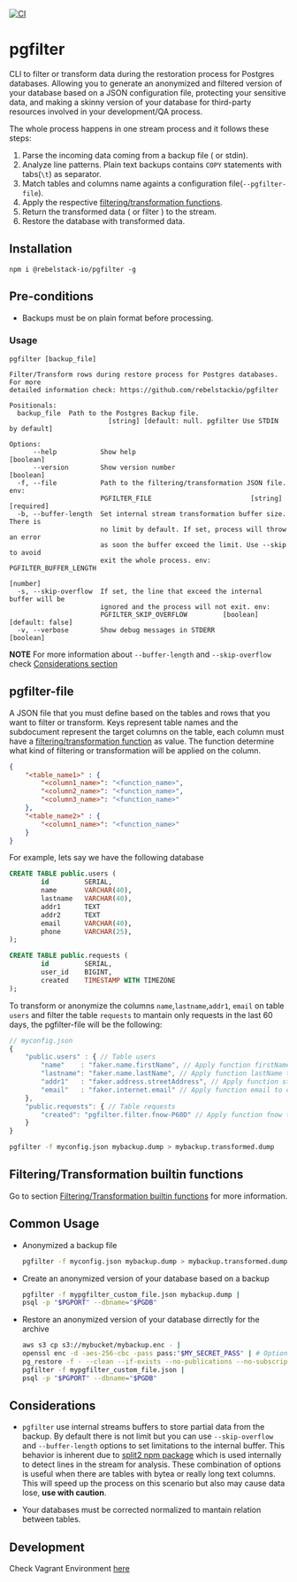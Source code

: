 [![CI](https://github.com/rebelstackio/pgfilter/actions/workflows/build.yml/badge.svg)](https://github.com/rebelstackio/pgfilter/actions/workflows/build.yml)
# pgfilter

CLI to filter or transform data during the restoration process for Postgres databases. Allowing you to generate an anonymized and filtered version of your database based on a JSON configuration file, protecting your sensitive data, and making a skinny version of your database for third-party resources involved in your development/QA process.

The whole process happens in one stream process and it follows these steps:

1) Parse the incoming data coming from a backup file ( or stdin).
2) Analyze line patterns. Plain text backups contains `COPY` statements with tabs(`\t`) as separator.
3) Match tables and columns name againts a configuration file(`--pgfilter-file`).
4) Apply the respective [filtering/transformation functions](./docs/Functions.md).
5) Return the transformed data ( or filter ) to the stream.
6) Restore the database with transformed data.

## Installation
```
npm i @rebelstack-io/pgfilter -g
```

## Pre-conditions

- Backups must be on plain format before processing.
### Usage

```
pgfilter [backup_file]

Filter/Transform rows during restore process for Postgres databases. For more
detailed information check: https://github.com/rebelstackio/pgfilter

Positionals:
  backup_file  Path to the Postgres Backup file.
                         [string] [default: null. pgfilter Use STDIN by default]

Options:
      --help           Show help                                       [boolean]
      --version        Show version number                             [boolean]
  -f, --file           Path to the filtering/transformation JSON file. env:
                       PGFILTER_FILE                         [string] [required]
  -b, --buffer-length  Set internal stream transformation buffer size. There is
                       no limit by default. If set, process will throw an error
                       as soon the buffer exceed the limit. Use --skip to avoid
                       exit the whole process. env: PGFILTER_BUFFER_LENGTH
                                                                        [number]
  -s, --skip-overflow  If set, the line that exceed the internal buffer will be
                       ignored and the process will not exit. env:
                       PGFILTER_SKIP_OVERFLOW         [boolean] [default: false]
  -v, --verbose        Show debug messages in STDERR                   [boolean]
```

__NOTE__ For more information about `--buffer-length` and `--skip-overflow` check [Considerations section](#considerations)
## pgfilter-file

A JSON file that you must define based on the tables and rows that you want to filter or transform. Keys represent table names and the subdocument represent the target columns on the table, each column must have a [filtering/transformation function](./docs/Functions.md) as value. The function determine what kind of filtering or transformation will be applied on the column.

```json
{
	"<table_name1>" : {
		"<column1_name>": "<function_name>",
		"<column2_name>": "<function_name>",
		"<column3_name>": "<function_name>"
	},
	"<table_name2>" : {
		"<column1_name>": "<function_name>"
	}
}
```

For example, lets say we have the following database

```sql
CREATE TABLE public.users (
		id         SERIAL,
		name       VARCHAR(40),
		lastname   VARCHAR(40),
		addr1      TEXT
		addr2      TEXT
		email      VARCHAR(40),
		phone      VARCHAR(25),
);

CREATE TABLE public.requests (
		id         SERIAL,
		user_id    BIGINT,
		created    TIMESTAMP WITH TIMEZONE
);
```

To transform or anonymize the columns `name`,`lastname`,`addr1`, `email` on table `users` and filter the table `requests` to mantain only requests in the last 60 days, the pgfilter-file will be the following:

```javascript
// myconfig.json
{
	"public.users" : { // Table users
		"name"    : "faker.name.firstName", // Apply function firstName to column name
		"lastname": "faker.name.lastName", // Apply function lastName to column lastname
		"addr1"   : "faker.address.streetAddress", // Apply function streetAddress to column addr1
		"email"   : "faker.internet.email" // Apply function email to column email
	},
	"public.requests": { // Table requests
		"created": "pgfilter.filter.fnow-P60D" // Apply function fnow to column created for filtering rows
	}
}
```

```sh
pgfilter -f myconfig.json mybackup.dump > mybackup.transformed.dump
```
## Filtering/Transformation builtin functions

Go to section [Filtering/Transformation builtin functions](./docs/Functions.md) for more information.
## Common Usage

- Anonymized a backup file

	```bash
	pgfilter -f myconfig.json mybackup.dump > mybackup.transformed.dump
	```

- Create an anonymized version of your database based on a backup

	```bash
	pgfilter -f mypgfilter_custom_file.json mybackup.dump |
	psql -p "$PGPORT" --dbname="$PGDB"
	```

- Restore an anonymized version of your database dirrectly for the archive

	```bash
	aws s3 cp s3://mybucket/mybackup.enc - |
	openssl enc -d -aes-256-cbc -pass pass:"$MY_SECRET_PASS" | # Optional Decrypt backup. Always encrypt your backups
	pg_restore -f - --clean --if-exists --no-publications --no-subscriptions --no-comments |
	pgfilter -f mypgfilter_custom_file.json |
	psql -p "$PGPORT" --dbname="$PGDB"
	```
## Considerations

* `pgfilter` use internal streams buffers to store partial data from the backup. By default there is not limit but you can use  `--skip-overflow` and `--buffer-length` options to set limitations to the internal buffer. This behavior is inherent due to [split2 npm package](https://www.npmjs.com/package/split2) which is used internally to detect lines in the stream for analysis. These combination of options is useful when there are tables with bytea or really long text columns. This will speed up the process on this scenario but also may cause data lose, **use with caution**.

* Your databases must be corrected normalized to mantain relation between tables.

## Development

Check Vagrant Environment [here](./vagrant/README.md)
